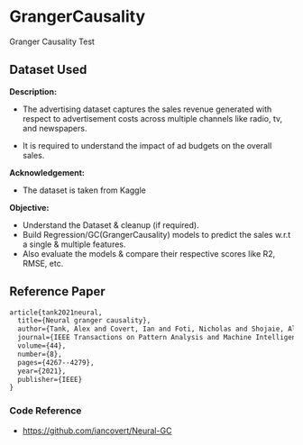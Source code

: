 # GrangerCausality
Granger Causality Test

## Dataset Used
**Description:**
- The advertising dataset captures the sales revenue generated with respect to advertisement costs across multiple channels like radio, tv, and newspapers.

- It is required to understand the impact of ad budgets on the overall sales.

**Acknowledgement:**
- The dataset is taken from Kaggle

**Objective:**
- Understand the Dataset & cleanup (if required).
- Build Regression/GC(GrangerCausality) models to predict the sales w.r.t a single & multiple features.
- Also evaluate the models & compare their respective scores like R2, RMSE, etc.

## Reference Paper
```latex
article{tank2021neural,
  title={Neural granger causality},
  author={Tank, Alex and Covert, Ian and Foti, Nicholas and Shojaie, Ali and Fox, Emily B},
  journal={IEEE Transactions on Pattern Analysis and Machine Intelligence},
  volume={44},
  number={8},
  pages={4267--4279},
  year={2021},
  publisher={IEEE}
}
```

### Code Reference
- https://github.com/iancovert/Neural-GC
